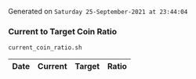 Generated on `Saturday 25-September-2021 at 23:44:04`

### Current to Target Coin Ratio
`current_coin_ratio.sh`

Date|Current|Target|Ratio
---|---|---|---
